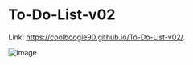 # To-Do-List-v02

Link: https://coolboogie90.github.io/To-Do-List-v02/.

![image](https://github.com/coolboogie90/To-Do-List-v02/assets/98624859/587dcb8a-8b54-46ae-94ed-a0647d5470fc)
